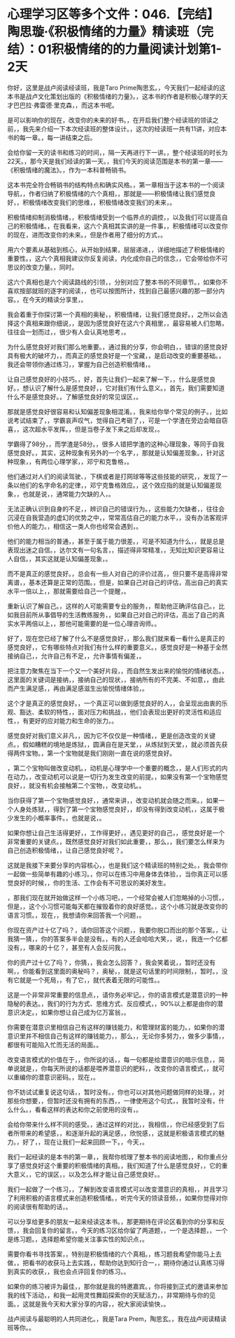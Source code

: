 # 心理学习区等多个文件：046.【完结】陶思璇·《积极情绪的力量》精读班（完结）：01积极情绪的的力量阅读计划第1-2天

你好，这里是战卢阅读经读班，我是Taro Prime陶思玄。，今天我们一起经读的这本书是战卢文化策划出版的《积极情绪的力量》。，这本书的作者是积极心理学的天才巴巴拉·弗雷德·里克森，，而这本书呢。

是可以影响你的现在，改变你的未来的好书。，在开启我们整个经读班的领读之前，，我先来介绍一下本次经读班的整体设计。，这次的经读班一共有11讲，对应本书的每一章。，每一讲结束之后。

会给你留一天的读书和练习的时间，，隔一天再进行下一讲。，整个经读班的时长为22天。，那今天是我们经读的第一天。，我们今天的阅读范围是本书的第一章——《积极情绪的魔法》。，作为一本科普畅销书。

这本书完全符合畅销书的结构特点和确实风格。，第一章相当于这本书的一个阅读导航，，作者归纳了积极情绪的六个真相，，那就是——积极情绪让我们感觉良好，，积极情绪改变我们的思维，，积极情绪改变我们的未来，。

积极情绪抑制消极情绪，，积极情绪受到一个临界点的调控，，以及我们可以提高自己的积极情绪。，在我看来，这六个真相其实讲的是一件事，，积极情绪可以改变你的现在，进而改变你的未来。，但是作者用了细分的方式，。

用六个要素从基础到核心，从开始到结果，层层递进，，详细地描述了积极情绪的重要性。，这六个真相我建议你反复阅读，内化成你自己的信念，，它会带给你不可思议的改变力量。，同时。

这六个真相也是六个阅读路线的引领，，分别对应了整本书的不同章节。，如果你不喜欢按部就班的逐字的阅读，，也可以按图所计，找到自己最感兴趣的那一部分内容。，在今天的精读分享里，。

我会着重于你探讨第一个真相的奥秘，，积极情绪，让我们感觉良好。，之所以会选择这个真相来跟你细说，，是因为感觉良好在这六个真相里，，最容易被人们忽略，往往会一划而过，，很少有人会认真地思考，。

为什么感觉良好对我们那么地重要。，通过我的分享，你会明白，，错误的感觉良好具有极大的破坏力，，而真正的感觉良好是一个宝藏，，是启动改变的重要基础。，我还会带领你通过练习，，掌握为自己创造积极情绪，。

让自己感觉良好的小技巧。，好，首先让我们一起来了解一下，，什么是感觉良好。，想认识了解什么是感觉良好，，它对我们有什么意义。，首先，我们需要知道什么不是感觉良好。，了解感觉良好的常见误区，。

那就是感觉良好很容易和认知偏差现象相混淆。，我来给你举个常见的例子。，比如说考试结束了，，学霸哀声叹气，觉得自己考砸了，，可是一个学渣在旁边会暗自窃喜，，这次超水平发挥。，但是当卷子发下来之后却发现，。

学霸得了98分，，而学渣是58分。，很多人错把学渣的这种心理现象，等同于自我感觉良好。，其实，这种现象有另外的一个名字，，那就是认知偏差现象。，针对这种现象，，有两位心理学家，，邓宁和克鲁格，。

他们通过对人们的阅读驾驶、，下棋或者是打网球等等这些技能的研究，，发现了一条以他们的名字命名的定律，，邓宁克鲁格效应。，这个效应指的就是认知偏差现象，，也就是说，，通常能力欠缺的人，。

无法正确认识到自身的不足，，辨识自己的错误行为。，这些能力欠缺者，，往往会沉浸在自我营造的虚幻的优势之中，，常常高估自己的能力水平，，没有办法客观评价他人的能力。，相信这一类人你也经常会遇到，。

他们的能力相当的普通，，甚至于属于能力很差。，可是不知道为什么，，就是总是表现出迷之自信。，达尔文有一句名言，，描述得非常精准，，无知比知识更容易让人自信。，其实这就是认知偏差现象，。

而不是真正的感觉良好。，总会有一些人对自己的评价过高，，但只要不是高得非常离谱，，基本还算是正常的范围。，但是，如果自己对自己的评估，高出自己的真实水平一倍以上，，那就需要给自己一个提醒，。

重新认识了解自己。，这样的人可能需要专业的服务，，帮助他正确评估自己。，比如我目前所从事倡导的生活教练服务，，如果自己对自己的评估，高出了自己的真实水平两倍以上，，那他可能需要的是一位心理咨询师。。

好了，现在您已经了解了什么不是感觉良好，，那么我们就来看一看什么是真正的感觉良好，，它有哪些特点对我们有什么样的重要意义。，感觉良好是一种基于全然接纳自己，，允许自己有不足，，允许事情有偏差，。

把注意力聚焦在当下一个又一个美好片段，，而自然生发出来的愉悦的情绪状态。，这里面的关键词是接纳，，接纳自己的现状，，接纳所有的不完美、不如意，，由此而产生满足感，，再由满足感滋生出愉悦情绪体验，。

这个才是真正的感觉良好。，一个真正可以做到感觉良好的人，，会呈现出由衷的乐观、豁达、柔软的特性，，面对压力和挑战，，他们会表现出更好的灵活性和适应性，，有更好的应对能力和生命的张力。。

感觉良好对我们意义非凡，，因为它不仅仅是一种情绪，，更是创造改变的关键点。，假如糟糕的境地是炼狱，，圆满自在是天堂，，从炼狱到天堂，，就必须首先获得两件宝物。，第一个宝物就是我们刚刚一直在说的感觉良好。

，第二个宝物叫做改变动机。，动机是心理学中一个重要的概念，，是人们形式的内在动力。，改变动机可以说是一切行为发生改变的前提。，如果没有第一个宝物感觉良好，，就没有机会接触第二个宝物，，改变动机。。

当你获得了第一个宝物感觉良好，，通常来讲，，改变动机就会随之而来。，如果一个人身处炼狱，，得到了第一个宝物感觉良好，，却没有得到改变动机，，这属于极少发生的小概率事件。，也就是说，。

如果你想让自己生活得更好，，工作得更好，，遇见更好的自己，，感觉良好是一个非常重要的关键点。，既然感觉良好对我们如此重要，，那么，，我们要怎么样来为自己创造积极情绪，，让自己感觉良好呢？。

这就是我接下来要分享的内容核心，，也是我们这个精读班的特别之处。，我会带你一起做一些简单有趣的小练习。，你可以在练习中用身体去体验，，当你真正可以感觉良好的时候，，你的生活、工作会有不可思议的美好发生。

，那我们现在就开始做这样一个小练习吧，，一个经常会被人们忽略掉的小习惯，，但是，，这个小习惯可能每天都在摧毁着你的良好感觉。，这个小练习就是改变你的语言习惯。，现在，，我想请你来回答我一个问题，。

你现在资产过十亿了吗？，请你回答这个问题，，我要你脱口而出的那个答案。，让我猜一猜，，你的答案多半会是没有。，有的人还会哈哈大笑，，说，，我连一个亿都没有，，哪来的十亿？，甚至有人会反问我，。

你的资产过十亿了吗？，你猜，，我会怎么回答？，我会笑着说，，暂时还没有啊，，你能看到这里面的奥秘吗？，奥秘，，就是这句话里的时间限制，，暂时。，没有它就是一个死局，，有了它，，就代表着无限的可能性。。

这是一个非常非常重要的信息点，，请你务必牢记。，你的语言模式是潜意识的一种隐秘的表达。，我们的行为方式、思维方式、反应模式，，90%以上都是由你的潜意识决定。，如果你想让自己成为亿万富翁，。

你需要在潜意识里相信自己有这样的赚钱能力，和管理财富的能力。，如果你的潜意识里并不相信自己有这样的赚钱能力，，那么，，无论你多努力，，做多少事情，，都很有可能陷入忙而无活的局面。。

改变语言模式的价值在于，，你所说的话，，每一句都是给潜意识的暗示信息，，简单说就是，，你每天所说的话都是喂养潜意识的肥料，，改变你的语言模式，，就可以重编你的潜意识密码。，现在，。

你不妨试试重复说这句话，，暂时没有。，你也可以对其他问题做同样的处理，，对那些你想要，，但暂时还没有拥有的东西，，一律使用这个句式，，我暂时没有，什么什么。，看看这样的表达和你之前使用的没有，。

会给你带来什么样不同的感受。，通过这样的对比，，我相信，，你已经感受到了后者所带来的希望感，，和逐渐升起的满足感，，欣悦感，，这就是积极语言模式的魅力。，好了，，现在让我们一起来回顾一下。，今天，。

我们一起经读的是本书的第一章，，我帮你梳理了整本书的阅读地图，，和你重点分享了感觉良好这个重要的积极情绪的真相。，我们知道了什么是感觉良好，，它的重大意义，，它的误区，，以及怎么样才能让自己感觉良好。。

我们一起做了一个练习，，了解到改变语言模式可以改变潜意识的真相，，并且学习了利用积极的语言模式来创造积极情绪。，听完今天的领读音频，，如果你觉得对你的阅读很有帮助的话，。

可以分享给更多的朋友一起来经读这本书。，那更期待在评论区看到你的分享和反馈，，我会回复你的留言。，今天的练习区给你留了两道题，，一个是选择题，，一个是练习题。，选择题希望你能关注事实性的知识点，。

需要你看书寻找答案，，特别是积极情绪的六个真相。，练习题我希望你能马上去做，，把看书的收获马上去实践，，帮助你达到知行合一，，期待你通过认真练习得到真实的收获，，我也会点评回复你的练习。。

如果你的练习被评为最佳，，那你就是我的特邀嘉宾。，你将接到正式的邀请来参加我的线下活动，，和我一起用灵性舞蹈探索你的天赋活力，，非常期待与你的见面。，这就是我今天和大家分享的内容，，祝大家阅读愉快，。

战卢阅读与最聪明的人共同进化。，我是Tara Prem，陶思玄。，我在战卢阅读精读班等你。。